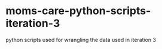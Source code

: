 # moms-care-python-scripts-iteration-3
python scripts used for wrangling the data used in iteration 3
